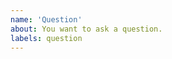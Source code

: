 ```yaml
---
name: 'Question'
about: You want to ask a question.
labels: question
---
```


<!--
Please explain what you're trying to do and how we can help you be more productive with nools.
-->
